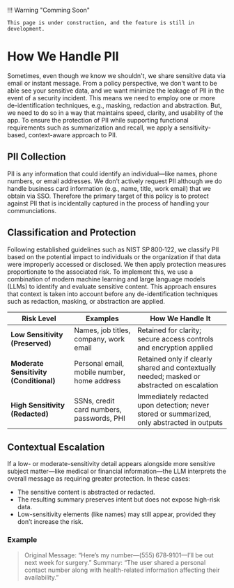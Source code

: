 !!! Warning "Comming Soon"

    This page is under construction, and the feature is still in development.

# How We Handle PII

Sometimes, even though we know we shouldn't, we share sensitive data via email or instant message. 
From a policy perspective, we don't want to be able see your sensitive data, and we want minimize the leakage of PII in the event of a security incident. This means we need to employ one or more de-identification techniques, e.g., masking, redaction and abstraction. But, we need to do so in a way that maintains speed, clarity, and usability of the app. To ensure the protection of PII while supporting functional requirements such as summarization and recall, we apply a sensitivity-based, context-aware approach to PII.

## PII Collection

PII is any information that could identify an individual—like names, phone numbers, or email addresses.
We don’t actively request PII although we do handle business card information (e.g., name, title, work email) that we obtain via SSO. Therefore the primary target of this policy is to protect against PII that is incidentally captured in the process of handling your communciations.

## Classification and Protection

Following established guidelines such as NIST SP 800‑122, we classify PII based on the potential impact to individuals or the organization if that data were improperly accessed or disclosed. We then apply protection measures proportionate to the associated risk. To implement this, we use a combination of modern machine learning and large language models (LLMs) to identify and evaluate sensitive content. This approach ensures that context is taken into account before any de-identification techniques such as redaction, masking, or abstraction are applied.  


| **Risk Level**                   | **Examples**                            | **How We Handle It** |
|----------------------------------|------------------------------------------|------------------------|
|  **Low Sensitivity (Preserved)** | Names, job titles, company, work email   | Retained for clarity; secure access controls and encryption applied |
|  **Moderate Sensitivity (Conditional)** | Personal email, mobile number, home address | Retained only if clearly shared and contextually needed; masked or abstracted on escalation |
|  **High Sensitivity (Redacted)** | SSNs, credit card numbers, passwords, PHI | Immediately redacted upon detection; never stored or summarized, only abstracted in outputs |

## Contextual Escalation

If a low- or moderate-sensitivity detail appears alongside more sensitive subject matter—like medical or financial information—the LLM interprets the overall message as requiring greater protection. In these cases:

- The sensitive content is abstracted or redacted.
- The resulting summary preserves intent but does not expose high-risk data.
- Low-sensitivity elements (like names) may still appear, provided they don’t increase the risk.

### Example

> Original Message: “Here’s my number—(555) 678‑9101—I’ll be out next week for surgery.”
Summary: “The user shared a personal contact number along with health-related information affecting their availability.”